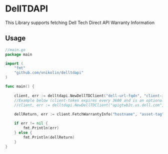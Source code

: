 <!--
Title: Dell Tech Direct Client API Go
Author: vnikolin
-->

# DellTDAPI

This Library supports fetching Dell Tech Direct API Warranty Information

## Usage

```go
//main.go
package main

import (
	"fmt"
	"github.com/vnikolin/delltdapi"
)

func main() {
	
	client, err := delltdapi.NewDellTDClient("dell-url-fqdn", "client-id", "client-secret", "client-token")
	//Example below (client-token expires every 3600 and is an optional parameter):
	//client, err := delltdapi.NewDellTDClient("apigtwb2c.us.dell.com", "123456", "654321", "")
	
	dellReturn, err := client.FetchWarrantyInfo("hostname", "asset-tag")

	if err != nil {
		fmt.Println(err)
	} else {
		fmt.Println(dellReturn)
	}
}
```

